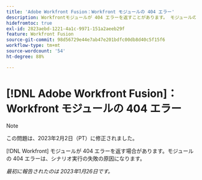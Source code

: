 ```yaml
---
title: 'Adobe Workfront Fusion：Workfront モジュールの 404 エラー'
description: Workfrontモジュールが 404 エラーを返すことがあります。 モジュールの 404 エラーは、シナリオ実行の失敗の原因になります。
hidefromtoc: true
exl-id: 2823aebd-1221-4a1c-9971-151a2aeeb29f
feature: Workfront Fusion
source-git-commit: 98d56729e44e7ab47e201bdfc00db8d40c5f15f6
workflow-type: tm+mt
source-wordcount: '54'
ht-degree: 88%

---
```


# [!DNL Adobe Workfront Fusion]：Workfront モジュールの 404 エラー

>[!NOTE]
>
>この問題は、2023年2月2日（PT）に修正されました。

[!DNL Workfront] モジュールが 404 エラーを返す場合があります。モジュールの 404 エラーは、シナリオ実行の失敗の原因になります。

_最初に報告されたのは 2023年1月26日です。_
